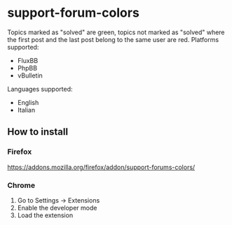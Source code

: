 # support-forum-colors
Topics marked as "solved" are green, topics not marked as "solved" where the first post and the last post belong to the same user are red.
Platforms supported:
 * FluxBB
 * PhpBB
 * vBulletin

Languages supported:
 * English
 * Italian

## How to install

### Firefox

https://addons.mozilla.org/firefox/addon/support-forums-colors/

### Chrome

 1. Go to Settings -> Extensions
 2. Enable the developer mode
 3. Load the extension
